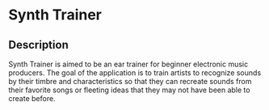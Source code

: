 # Synth Trainer

## Description
Synth Trainer is aimed to be an ear trainer for beginner electronic music producers. The goal of the application is to train artists to recognize sounds by their timbre and characteristics so that they can recreate sounds from their favorite songs or fleeting ideas that they may not have been able to create before.
